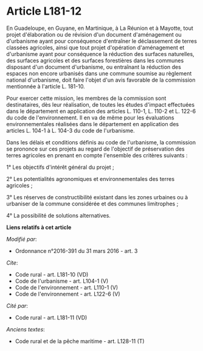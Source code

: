 # Article L181-12

En Guadeloupe, en Guyane, en Martinique, à La Réunion et à Mayotte, tout projet d'élaboration ou de révision d'un document
d'aménagement ou d'urbanisme ayant pour conséquence d'entraîner le déclassement de terres classées agricoles, ainsi que tout
projet d'opération d'aménagement et d'urbanisme ayant pour conséquence la réduction des surfaces naturelles, des surfaces
agricoles et des surfaces forestières dans les communes disposant d'un document d'urbanisme, ou entraînant la réduction des
espaces non encore urbanisés dans une commune soumise au règlement national d'urbanisme, doit faire l'objet d'un avis
favorable de la commission mentionnée à l'article L. 181-10. 

Pour exercer cette mission, les membres de la commission sont destinataires, dès leur réalisation, de toutes les études
d'impact effectuées dans le département en application des articles L. 110-1,  L. 110-2 et L. 122-6 du code de
l'environnement. Il en va de même pour les évaluations environnementales réalisées dans le département en application des
articles L. 104-1 à L. 104-3 du code de l'urbanisme. 

Dans les délais et conditions définis au code de l'urbanisme, la commission se prononce sur ces projets au regard de
l'objectif de préservation des terres agricoles en prenant en compte l'ensemble des critères suivants : 

1° Les objectifs d'intérêt général du projet ; 

2° Les potentialités agronomiques et environnementales des terres agricoles ; 

3° Les réserves de constructibilité existant dans les zones urbaines ou à urbaniser de la commune considérée et des communes
limitrophes ; 

4° La possibilité de solutions alternatives.

**Liens relatifs à cet article**

_Modifié par_:

  - Ordonnance n°2016-391 du 31 mars 2016 - art. 3

_Cite_:

  - Code rural - art. L181-10 (VD)
  - Code de l'urbanisme - art. L104-1 (V)
  - Code de l'environnement - art. L110-1 (V)
  - Code de l'environnement - art. L122-6 (V)

_Cité par_:

  - Code rural - art. L181-11 (VD)

_Anciens textes_:

  - Code rural et de la pêche maritime - art. L128-11 (T)
